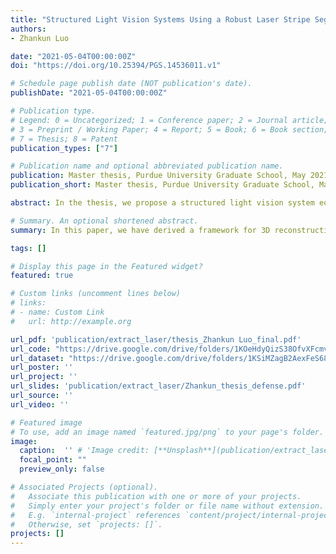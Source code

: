 ```yaml
---
title: "Structured Light Vision Systems Using a Robust Laser Stripe Segmentation Method""
authors:
- Zhankun Luo

date: "2021-05-04T00:00:00Z"
doi: "https://doi.org/10.25394/PGS.14536011.v1"

# Schedule page publish date (NOT publication's date).
publishDate: "2021-05-04T00:00:00Z"

# Publication type.
# Legend: 0 = Uncategorized; 1 = Conference paper; 2 = Journal article;
# 3 = Preprint / Working Paper; 4 = Report; 5 = Book; 6 = Book section;
# 7 = Thesis; 8 = Patent
publication_types: ["7"]

# Publication name and optional abbreviated publication name.
publication: Master thesis, Purdue University Graduate School, May 2021
publication_short: Master thesis, Purdue University Graduate School, May 2021

abstract: In the thesis, we propose a structured light vision system equipped with multi-cameras and multi-laser emitters for object height measurement or 3D reconstruction. The proposed method offers a better accuracy performance over a single camera system. The structured light method may fail the interference of reflection and scattering of light. We use U-Net to extract the laser region, obtain the laser stripe center after erosion and dilation, and finally reconstruct the point cloud corresponding to the laser stripe. Our experiments demonstrate that our structured light system with the U-Net can perform effectively and robustly in a complex environment. 

# Summary. An optional shortened abstract.
summary: In this paper, we have derived a framework for 3D reconstruction and object height measurement using multiple cameras and multiple laser emitters. We have developed a U-Net based approach to tackle the problem cased by the refection and scattering of light in complex environment. Our experiments demonstrate that the system with multiple cameras and U-Net laser stripe extraction method improves the accuracy of height measurement over the single camera and strengthen the stability of system. For the future work, we can collect more images from different perspectives with reflected light and scattering light. Thus, we are able to further improve the accuracy of our model for segmentation task with sufficient information. Besides, we may replace the U-Net architecture with the UNet++ architecture which has more skip pathways to reduce the semantic disparity between the encoder feature maps and that of the decoder.

tags: []

# Display this page in the Featured widget?
featured: true

# Custom links (uncomment lines below)
# links:
# - name: Custom Link
#   url: http://example.org

url_pdf: 'publication/extract_laser/thesis_Zhankun Luo_final.pdf'
url_code: "https://drive.google.com/drive/folders/1KOeHdyQizS38OfvXFcmv0OtI9VmDzwKv"
url_dataset: "https://drive.google.com/drive/folders/1KSiMZagB2AexFeS68O3yuOUTNnIyuo8L?usp=sharing"
url_poster: ''
url_project: ''
url_slides: 'publication/extract_laser/Zhankun_thesis_defense.pdf'
url_source: ''
url_video: ''

# Featured image
# To use, add an image named `featured.jpg/png` to your page's folder. 
image:
  caption:  '' # 'Image credit: [**Unsplash**](publication/extract_laser/featured.png)'
  focal_point: ""
  preview_only: false

# Associated Projects (optional).
#   Associate this publication with one or more of your projects.
#   Simply enter your project's folder or file name without extension.
#   E.g. `internal-project` references `content/project/internal-project/index.md`.
#   Otherwise, set `projects: []`.
projects: []
---
```

